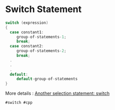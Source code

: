 # Switch Statement 

```cpp
switch (expression)
{
  case constant1:
     group-of-statements-1;
     break;
  case constant2:
     group-of-statements-2;
     break;
  .
  .
  .
  default:
     default-group-of-statements
}
```

More details : [Another selection statement: switch](https://cplusplus.com/doc/tutorial/control)

    #switch #cpp
